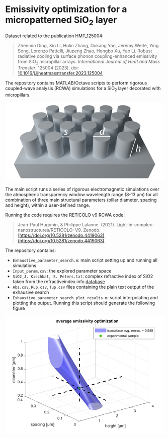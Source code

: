 # Emissivity optimization for a micropatterned SiO<sub>2</sub> layer

Dataset related to the publication HMT_125004:
> Zhenmin Ding, Xin Li, Hulin Zhang, Dukang Yan, Jérémy Werlé, Ying Song, Lorenzo Pattelli, Jiupeng Zhao, Hongbo Xu, Yao Li.
> Robust radiative cooling via surface phonon coupling-enhanced emissivity from SiO<sub>2</sub> micropillar arrays.
> *International Journal of Heat and Mass Transfer*, 125004 (2023). doi: [10.1016/j.ijheatmasstransfer.2023.125004](https://doi.org/10.1016/j.ijheatmasstransfer.2023.125004)

The repository contains MATLAB/Octave scripts to perform rigorous coupled-wave analysis (RCWA) simulations for a SiO<sub>2</sub> layer decorated with micropillars.

![optimization parameters of the array of micro-pillars](micropattern_SIO2.png)

The main script runs a series of rigorous electromagnetic simulations over the atmospheric transparency window wavelength range (8-13 µm) for all combination of three main structural parameters (pillar diameter, spacing and height), within a user-defined range.

Running the code requires the RETICOLO v9 RCWA code:
> Jean-Paul Hugonin, & Philippe Lalanne. (2021). Light-in-complex-nanostructures/RETICOLO: V9. Zenodo. [https://doi.org/10.5281/zenodo.4419063](https://doi.org/10.5281/zenodo.4419063)

The repository contains:
* `Exhaustive_parameter_search.m`: main script setting up and running all simulations
* `Input_param.csv`: the explored parameter space
* `SiO2_J. Kischkat, S. Peters.txt`: complex refractive index of SiO2 taken from the refractiveindex.info [database](https://refractiveindex.info/?shelf=main&book=SiO2&page=Kischkat)
* `Abs.csv`, `Rup.csv`, `Tup.csv` files containing the plain text output of the exhausive search
* `Exhaustive_parameter_search_plot_results.m`: script interpolating and plotting the output. Running this script should generate the following figure

![emissivity isosurface generated by the Exhaustive_parameter_search_plot_results.m script](emissivity_isosurface.png)
